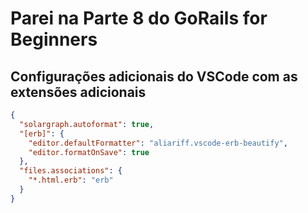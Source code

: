 # Parei na Parte 8 do GoRails for Beginners

## Configurações adicionais do VSCode com as extensões adicionais

```json
{
  "solargraph.autoformat": true,
  "[erb]": {
    "editor.defaultFormatter": "aliariff.vscode-erb-beautify",
    "editor.formatOnSave": true
  },
  "files.associations": {
    "*.html.erb": "erb"
  }
}
```
